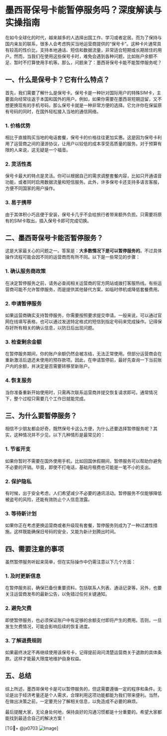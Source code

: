 # 墨西哥保号卡能暂停服务吗？深度解读与实操指南

在如今全球化的时代，越来越多的人选择出国工作、学习或者定居。而为了保持与国内亲友的联系，很多人会考虑购买当地运营商提供的“保号卡”。这种卡片通常具有较高的性价比，支持本地通话、短信和数据流量，非常适合短期或长期居住的用户。然而，当我们在使用这些保号卡时，难免会遇到各种问题，比如账户余额不足、暂时不打算使用手机等。那么，问题来了：墨西哥保号卡能不能暂停服务呢？

## 一、什么是保号卡？它有什么特点？

首先，我们需要了解什么是保号卡。保号卡是一种针对国际用户的特殊SIM卡，主要面向经常往返于本国和国外的用户。例如，如果你需要在墨西哥短期逗留，又不想更换现有的手机号码，那么保号卡就是一种非常方便的选择。它允许你在保留原有号码的同时，在国外轻松接入当地的通信网络。

### 1. **价格优势**
相比于直接购买当地的电话套餐，保号卡的价格往往更加实惠。这是因为保号卡利用了运营商之间的漫游协议，让用户以较低的成本享受高质量的服务。对于预算有限的人来说，这无疑是一个福音。

### 2. **灵活性高**
保号卡最大的特点是灵活。你可以根据自己的需求调整套餐内容，比如只开通语音功能，或者同时启用数据流量和短信服务。此外，许多保号卡还支持多语言客服，方便不同国家的用户操作。

### 3. **易于携带**
由于其体积小巧且便于安装，保号卡几乎不会给旅行者带来额外负担。只需要将原有的SIM卡取出，插入保号卡即可完成切换。

## 二、墨西哥保号卡能否暂停服务？

这是大家最关心的问题之一。答案是：**大多数情况下是可以暂停服务的**。不过具体操作流程可能会因不同的运营商而有所不同。以下是一些常见的步骤：

### 1. **确认服务商政策**
在决定暂停服务之前，请务必查阅相关运营商的官方网站或拨打客服热线。有些运营商可能不允许暂停服务，而是提供其他替代方案，如临时停机或降低套餐费用。

### 2. **申请暂停服务**
如果运营商确实支持暂停服务，你需要按照要求提交申请。一般来说，可以通过官网在线填写表格，也可以通过发送特定格式的短信到指定号码来完成操作。记得保存好所有相关的确认信息，以防日后出现问题。

### 3. **检查剩余金额**
在暂停服务期间，你的账户余额仍然会被冻结，无法正常使用。但部分运营商会在重新激活后退还未使用的预存款项。因此，在申请暂停前，最好先查询一下当前账户内的余额，并决定是否需要转移至新账户。

### 4. **恢复服务**
当你准备重新开始使用时，只需再次联系运营商并提交恢复请求即可。通常情况下，整个过程只需要几个工作日就能完成。

## 三、为什么要暂停服务？

相信不少朋友都会好奇，既然保号卡这么方便，为什么还要选择暂停服务呢？其实，这种情况并不少见，以下几种情形是最常见的：

### 1. **节省开支**
如果你暂时不需要在国外使用手机，比如回国休假期间，暂停服务可以帮助你避免不必要的开销。毕竟，即使不打电话，基础月租费也可能是一笔不小的支出。

### 2. **保护隐私**
有时候，出于安全考虑，人们希望减少不必要的通讯活动。暂停服务不仅能够降低被盗号的风险，还能有效防止个人信息泄露。

### 3. **等待新计划**
如果你正在考虑更换运营商或者升级现有套餐，暂停服务则成为了一种过渡性措施。这样既能确保旧号码的安全，又能为新计划腾出时间。

## 四、需要注意的事项

虽然暂停服务听起来简单，但在实际操作中仍需注意以下几个方面：

### 1. **及时更新信息**
在暂停服务前，确保已备份重要资料，包括联系人列表、通话记录等。另外，也要关注运营商发布的最新公告，以免错过任何关键通知。

### 2. **避免欠费**
即使暂停服务，也必须保证账户中有足够的余额支付即将产生的费用。否则，一旦发生欠费情况，可能会影响后续的恢复进度。

### 3. **了解退费规则**
如果最终决定不再继续使用该保号卡，记得提前询问清楚运营商关于退款的具体条款。这样才能最大限度地维护自身权益。

## 五、总结

综上所述，墨西哥保号卡是可以暂停服务的，但这需要遵循一定的程序和条件。无论是出于经济考量还是个人需求，合理利用这项功能都能为我们带来便利。当然，在做出决策之前，一定要充分了解相关信息，以免造成不必要的麻烦。

最后提醒大家，无论身处何地，保持良好的沟通习惯都是十分重要的。希望大家都能找到最适合自己的解决方案！

[TG💪+ @jx0703 ![Image](https://github.com/user-attachments/assets/dbca1d08-cadb-493c-b0ec-ad6f7a83f270)]